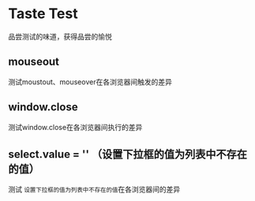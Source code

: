 Taste Test
=========

品尝测试的味道，获得品尝的愉悦

## mouseout
测试moustout、mouseover在各浏览器间触发的差异

## window.close
测试window.close在各浏览器间执行的差异

## select.value = '' （设置下拉框的值为列表中不存在的值）
测试 `设置下拉框的值为列表中不存在的值`在各浏览器间的差异